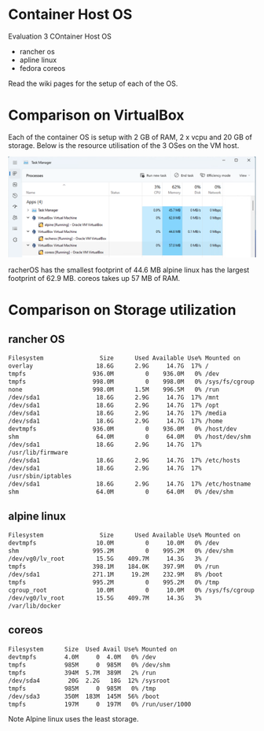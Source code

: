 # Container Host OS

Evaluation 3 COntainer Host OS
- rancher os
- apline linux
- fedora coreos

Read the wiki pages for the setup of each of the OS.

# Comparison on VirtualBox

Each of the container OS is setup with 2 GB of RAM, 2 x vcpu and 20 GB of storage.
Below is the resource utilisation of the 3 OSes on the VM host.

![Virtualbox](./virtualbox_resources.png)


racherOS has the smallest footprint of 44.6 MB
alpine linux has the largest footprint of 62.9 MB.
coreos takes up 57 MB of RAM.

# Comparison on Storage utilization

## rancher OS
```
Filesystem                Size      Used Available Use% Mounted on
overlay                  18.6G      2.9G     14.7G  17% /
tmpfs                   936.0M         0    936.0M   0% /dev
tmpfs                   998.0M         0    998.0M   0% /sys/fs/cgroup
none                    998.0M      1.5M    996.5M   0% /run
/dev/sda1                18.6G      2.9G     14.7G  17% /mnt
/dev/sda1                18.6G      2.9G     14.7G  17% /opt
/dev/sda1                18.6G      2.9G     14.7G  17% /media
/dev/sda1                18.6G      2.9G     14.7G  17% /home
devtmpfs                936.0M         0    936.0M   0% /host/dev
shm                      64.0M         0     64.0M   0% /host/dev/shm
/dev/sda1                18.6G      2.9G     14.7G  17% /usr/lib/firmware
/dev/sda1                18.6G      2.9G     14.7G  17% /etc/hosts
/dev/sda1                18.6G      2.9G     14.7G  17% /usr/sbin/iptables
/dev/sda1                18.6G      2.9G     14.7G  17% /etc/hostname
shm                      64.0M         0     64.0M   0% /dev/shm
```

## alpine linux
```
Filesystem                Size      Used Available Use% Mounted on
devtmpfs                 10.0M         0     10.0M   0% /dev
shm                     995.2M         0    995.2M   0% /dev/shm
/dev/vg0/lv_root         15.5G    409.7M     14.3G   3% /
tmpfs                   398.1M    184.0K    397.9M   0% /run
/dev/sda1               271.1M     19.2M    232.9M   8% /boot
tmpfs                   995.2M         0    995.2M   0% /tmp
cgroup_root              10.0M         0     10.0M   0% /sys/fs/cgroup
/dev/vg0/lv_root         15.5G    409.7M     14.3G   3% /var/lib/docker
```

## coreos
```
Filesystem      Size  Used Avail Use% Mounted on
devtmpfs        4.0M     0  4.0M   0% /dev
tmpfs           985M     0  985M   0% /dev/shm
tmpfs           394M  5.7M  389M   2% /run
/dev/sda4        20G  2.2G   18G  12% /sysroot
tmpfs           985M     0  985M   0% /tmp
/dev/sda3       350M  183M  145M  56% /boot
tmpfs           197M     0  197M   0% /run/user/1000
```

Note Alpine linux uses the least storage.




